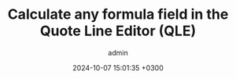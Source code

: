 ---
layout: post
title: Calculate any formula field in the Quote Line Editor (QLE)
description: No need to double calc, add it to QCP fields and it will be brought into memory and calculated
date: 2024-10-07 15:01:35 +0300
author: admin
image: 
image_caption: 
tags: [revenue-cloud,cpq]
featured:
video_embed: 
---